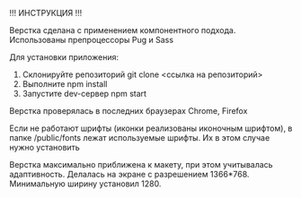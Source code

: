 !!! ИНСТРУКЦИЯ !!!

Верстка сделана с применением компонентного подхода.
Использованы препроцессоры Pug и Sass

Для установки приложения:

1. Склонируйте репозиторий git clone <ссылка на репозиторий>
2. Выполните npm install
3. Запустите dev-сервер npm start

Верстка проверялась в последних браузерах Chrome, Firefox

Если не работают шрифты (иконки реализованы иконочным шрифтом), в папке /public/fonts лежат используемые шрифты. Их в этом случае нужно установить

Верстка максимально приближена к макету, при этом учитывалась адаптивность.
Делалась на экране с разрешением 1366*768. Минимальную ширину установил 1280.
